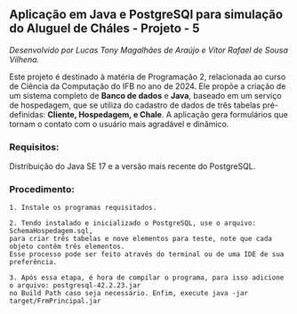## Aplicação em Java e PostgreSQl para simulação do Aluguel de Cháles - Projeto - 5

_Desenvolvido por Lucas Tony Magalhães de Araújo e Vitor Rafael de Sousa Vilhena._

  Este projeto é destinado à matéria de Programação 2, relacionada ao curso de Ciência da Computação do IFB no ano de 2024.
 Ele propõe a criação de um sistema completo de **Banco de dados** e **Java**, baseado em um serviço de hospedagem, que se utiliza do cadastro de dados de três tabelas pré-definidas: **Cliente, Hospedagem, e Chale**. A aplicação gera formulários que tornam o contato com o usuário mais agradável e dinâmico.

### Requisitos: 
Distribuição do Java SE 17 e a versão mais recente do PostgreSQL.

### Procedimento:

    1. Instale os programas requisitados.

    2. Tendo instalado e inicializado o PostgreSQL, use o arquivo: SchemaHospedagem.sql, 
    para criar três tabelas e nove elementos para teste, note que cada objeto contêm três elementos. 
    Esse processo pode ser feito através do terminal ou de uma IDE de sua preferência.
    
    3. Após essa etapa, é hora de compilar o programa, para isso adicione o arquivo: postgresql-42.2.23.jar
    no Build Path caso seja necessário. Enfim, execute java -jar target/FrmPrincipal.jar
